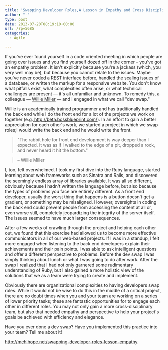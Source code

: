 ```yaml
---
title: 'Swapping Developer Roles,A Lesson in Empathy and Cross Disciplinary Work'
author: "-"
type: post
date: 2013-07-20T08:19:10+00:00
url: /?p=5685
categories:
  - Agile

---
```


If you've ever found yourself in a code oriented meeting in which people are going over issues and you find yourself dozed off in the corner – you've got an empathy problem. It isn't explicitly because you're a jackass (which, you very well may be), but because you cannot relate to the issues. Maybe you've never coded a REST interface before, handled the scaling issues of a database, or written the markup for a responsive website. You don't know what pitfalls exist, what complexities often arise, or what technical challenges are present — it's all unfamiliar and unknown. To remedy this, a colleague — <a title="Willie Miller" href="http://w.illiemiller.com/" target="_blank">Willie Miller</a> — and I engaged in what we call "dev swap."

Willie is an academically trained programmer and has traditionally handled the back end while I do the front end for a lot of the projects we work on together (e.g.,http://beta.bossblueprint.com/). In an effort to gain a better appreciation for each other's work, we started a project in which we swap roles;I would write the back end and he would write the front.

> "The rabbit hole for front end development is way deeper than I expected. It was as if I walked to the edge of a pit, dropped a rock, and never heard it hit the bottom."
  
> – Willie Miller

I, too, felt overwhelmed. I took my first dive into the Ruby language, started learning about web frameworks such as Sinatra and Rails, and discovered the seemingly endless array of libraries available. It was all so different, obviously because I hadn't written the language before, but also because the types of problems you face are entirely different. As a front end developer, usually the worst thing that happens is a button doesn't get a gradient, or something may be misaligned. However, oversights in coding the back end could prevent people from accessing the content at all or, even worse still, completely jeopardizing the integrity of the server itself. The issues seemed to have much larger consequences.

After a few weeks of crawling through the project and helping each other out, we found that this exercise had allowed us to become more effective communicators in all of our web-based projects. If I was in a standup, I felt more engaged when listening to the back end developers explain their achievements and their pain points. I was able to ask intelligent questions and offer a different perspective to problems. Before the dev swap I was simply thinking about lunch or what I was going to do after work. After the swap I realized that I had not only garnered some rudimentary understanding of Ruby, but I also gained a more holistic view of the solutions that we as a team were trying to create and implement.

Obviously there are organizational complexities to having developers swap roles. While it would not be wise to do this in the middle of a critical project, there are no doubt times when you and your team are working on a series of lower priority tasks; these are fantastic opportunities for to engage each other in different roles. You may not only gain a more cross-disciplinary team, but also that needed empathy and perspective to help your project's goals be achieved with efficiency and elegance.

Have you ever done a dev swap? Have you implemented this practice into your team? Tell me about it!


<http://mehlhope.net/swapping-developer-roles-lesson-empathy>